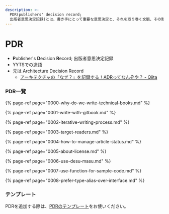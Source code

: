 ```yaml
---
description: >-
  PDR(publishers' decision record;
  出版者意思決定記録)とは、書き手にとって重要な意思決定と、それを取り巻く文脈、その影響について記録する文書である。
---
```


# PDR

* **P**ublisher's **D**ecision **R**ecord; 出版者意思決定記録
* YYTSでの造語
* 元は Architecture Decision Record
  * [アーキテクチャの「なぜ？」を記録する！ADRってなんぞや？ - Qiita](https://qiita.com/fuubit/items/dbb22435202acbe48849)

### PDR一覧

{% page-ref page="0000-why-do-we-write-technical-books.md" %}

{% page-ref page="0001-write-with-gitbook.md" %}

{% page-ref page="0002-iterative-writing-process.md" %}

{% page-ref page="0003-target-readers.md" %}

{% page-ref page="0004-how-to-manage-article-status.md" %}

{% page-ref page="0005-about-license.md" %}

{% page-ref page="0006-use-desu-masu.md" %}

{% page-ref page="0007-use-function-for-sample-code.md" %}

{% page-ref page="0008-prefer-type-alias-over-interface.md" %}

### テンプレート

PDRを追加する際は、[PDRのテンプレート](__pdr-template.md)をお使いください。

